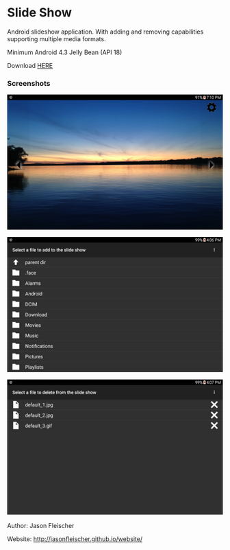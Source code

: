 # Slide Show
Android slideshow application. With adding and removing capabilities supporting multiple media formats.

Minimum Android 4.3 Jelly Bean (API 18)

Download [HERE](https://play.google.com/store/apps/details?id=com.jfleischer.slideshow)

### Screenshots
![main](/screenshots/main.png)

![add](/screenshots/add.png)

![remove](/screenshots/remove.png)


Author: Jason Fleischer

Website: http://jasonfleischer.github.io/website/
